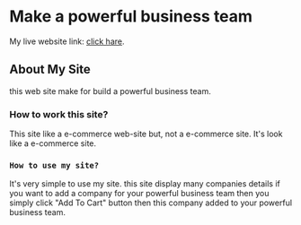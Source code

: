 # Make a powerful business team

My live website link: [click hare](https://elegant-heyrovsky-17ea4f.netlify.app/).

## About My Site

this web site make for build a powerful business team.

### How to work this site?

This site like a e-commerce web-site but, not a e-commerce site. It's look like a e-commerce site.

### `How to use my site?`

It's very simple to use my site.
this site display many companies details if you want to add a company for your powerful business team then you simply click "Add To Cart" button then this company added to your powerful business team.
